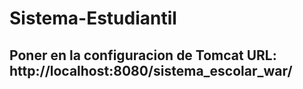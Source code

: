 # Sistema-Estudiantil

## Poner en la configuracion de Tomcat URL: http://localhost:8080/sistema_escolar_war/
